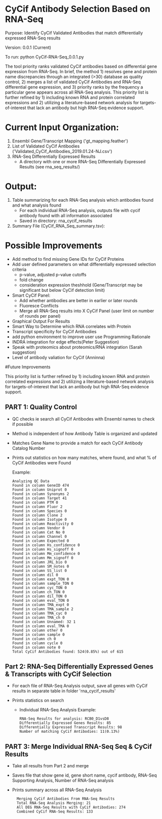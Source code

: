 # CyCif Antibody Selection Based on RNA-Seq

Purpose: Identify CyCif Validated Antibodies that match differentially expressed RNA-Seq results

Version: 0.0.1 (Current)

To run: python CyCif-RNA-Seq_0.0.1.py

The tool priority ranks validated CyCif antibodies based on differential gene expression from RNA-Seq.  In brief, the method 1) resolves gene and protein name discrepancies through an integrated (>30) database as quality control, 2) merges a list of validated CyCif Antibodies and RNA-Seq differential gene expression, and 3) priority ranks by the frequency a particular gene appears across all RNA-Seq analysis.  This priority list is further refined by 1) including known RNA and protein correlated expressions and 2) utilizing a literature-based network analysis for targets-of-interest that lack an antibody but high RNA-Seq evidence support. 

# Current Input Organization: 
  1) Ensembl Gene/Transcript Mapping ('gt_mapping.feather') 
  2) List of Validated CyCif Antibodies ('Validated_CyCif_Antibodies_2019.01.24-NJ.csv') 
  3) RNA-Seq Differentially Expressed Results 
      - A directory with one or more RNA-Seq Differentially Expressed Results (see rna_seq_results/) 

# Output: 
  1) Table summarizing for each RNA-Seq analysis which antibodies found and what analysis found 
      - For each individual RNA-Seq analysis, outputs file with cycif antibody found with all information associated
      - Saved in directory: rna_cycif_results 
  2) Summary File (CyCif_RNA_Seq_summary.tsv): 

# Possible Improvements

- Add method to find missing Gene IDs for CyCif Proteins
- Add user defined parameters on what differentially expressed selection criteria 
  - p-value, adjusted p-value cutoffs 
  - fold change 
  - consideration expression theshhold (Gene/Transcript may be significant but below CyCif detection limit) 
- Smart CyCif Panel:
  - Add whether antibodies are better in earlier or later rounds 
  - Fluoresce Conflicts 
  - Merge all RNA-Seq results into X CyCif Panel (user limit on number of rounds per panel) 
- Graphical Output For Results 
- Smart Way to Determine which RNA correlates with Protein 
- Transcript specificity for CyCif Antibodies 
- add python environment to improve user use Programming Rationale
- INDRA integration for edge effects(Peter Suggestion)
- Speak with proteomics about proteomics/RNA integration (Sarah suggestion)
- Level of antibody valiation for CyCif (Anninna)

#Future Improvements

This priority list is further refined by 1) including known RNA and protein correlated expressions and 2) utilizing a literature-based network analysis for targets-of-interest that lack an antibody but high RNA-Seq evidence support.

## PART 1: Quality Control

- QC checks ie search all CyCif Antibodes with Ensembl names to check if possible
- Method is independent of how Antibody Table is organized and updated
- Matches Gene Name to provide a match for each CyCif Antibody Catalog Number
- Prints out statistics on how many matches, where found, and what % of CyCif Antibodies were Found

    Example:

      Analyzing QC Data
      Found in column GeneID 474
      Found in column Uniprot 0
      Found in column Synonyms 2
      Found in column Target 41
      Found in column PTM 0
      Found in column Fluor 2
      Found in column Species 0
      Found in column Clone 2
      Found in column Isotype 0
      Found in column Reactivity 0
      Found in column Vendor 0
      Found in column Cat No 0
      Found in column Channel 0
      Found in column Expected 0
      Found in column Hs_confidence 0
      Found in column Hs_signoff 0
      Found in column Mm_confidence 0
      Found in column Mm_signoff 0
      Found in column JRL_bio 0
      Found in column SM_notes 0
      Found in column SS_list 0
      Found in column dil 0
      Found in column expt_TON 0
      Found in column sample_TON 0
      Found in column cyc_TON 0
      Found in column ch_TON 0
      Found in column dil_TON 0
      Found in column eval_TON 0
      Found in column TMA_expt 0
      Found in column TMA_sample 2
      Found in column TMA_cyc 0
      Found in column TMA_ch 0
      Found in column Unnamed: 32 1
      Found in column eval_TMA 0
      Found in column other 0
      Found in column sample 0
      Found in column ch 0
      Found in column cycle 0
      Found in column note 0
      Total CyCif Antibodies found: 524(0.85%) out of 615

## Part 2: RNA-Seq Differentially Expressed Genes & Transcripts with CyCif Selection

  - For each file of RNA-Seq Analysis output, save all genes with CyCif results in separate table in folder 'rna_cycif_results'
  - Prints statistics on search


    - Individual RNA-Seq Analysis Example:

          RNA-Seq Results for analysis: RCB0_D1vsD8 
          Differentially Expressed Genes Results: 85 
          Differentially Expressed Transcript Results: 98 
          Number of matching CyCif Antibodies: 11(0.13%)

## PART 3: Merge Individual RNA-Seq Seq & CyCif Results

  - Take all results from Part 2 and merge
  - Saves file that show gene id, gene short name, cycif antibody, RNA-Seq Supporting Analysis, Number of RNA-Seq analysis
  - Prints summary across all RNA-Seq Analysis

          Merging CyCif Antibodies From RNA-Seq Results 
          Total RNA-Seq Analysis Merging: 21 
          All DEG RNA-Seq Results with CyCif Antibodies: 274 
          Combined CyCif RNA-Seq Results: 133



